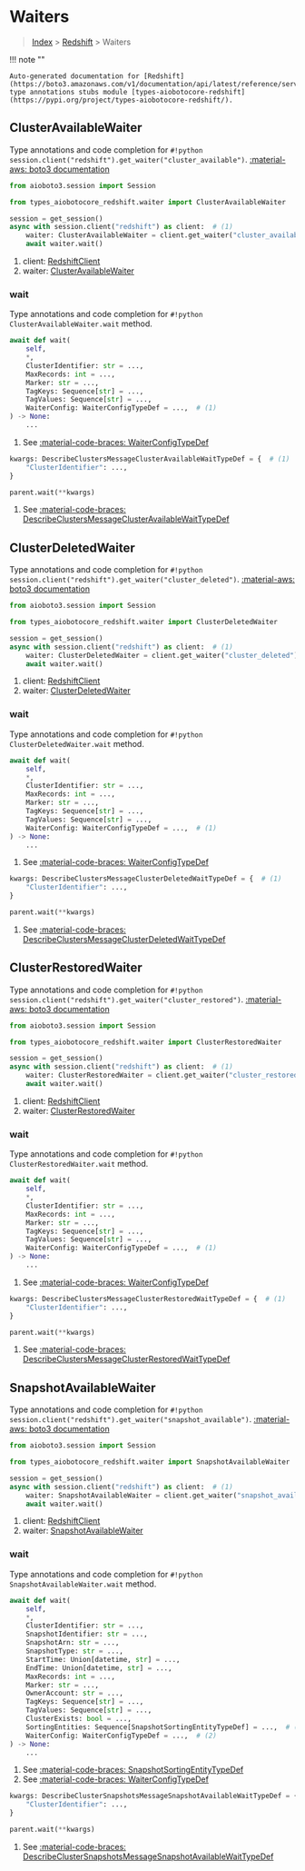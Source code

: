 # Waiters

> [Index](../README.md) > [Redshift](./README.md) > Waiters

!!! note ""

    Auto-generated documentation for [Redshift](https://boto3.amazonaws.com/v1/documentation/api/latest/reference/services/redshift.html#Redshift)
    type annotations stubs module [types-aiobotocore-redshift](https://pypi.org/project/types-aiobotocore-redshift/).

## ClusterAvailableWaiter

Type annotations and code completion for `#!python session.client("redshift").get_waiter("cluster_available")`.
[:material-aws: boto3 documentation](https://boto3.amazonaws.com/v1/documentation/api/latest/reference/services/redshift.html#Redshift.Waiter.ClusterAvailable)

```python title="Usage example"
from aioboto3.session import Session

from types_aiobotocore_redshift.waiter import ClusterAvailableWaiter

session = get_session()
async with session.client("redshift") as client:  # (1)
    waiter: ClusterAvailableWaiter = client.get_waiter("cluster_available")  # (2)
    await waiter.wait()
```

1. client: [RedshiftClient](./client.md)
2. waiter: [ClusterAvailableWaiter](./waiters.md#clusteravailablewaiter)


### wait

Type annotations and code completion for `#!python ClusterAvailableWaiter.wait` method.

```python title="Method definition"
await def wait(
    self,
    *,
    ClusterIdentifier: str = ...,
    MaxRecords: int = ...,
    Marker: str = ...,
    TagKeys: Sequence[str] = ...,
    TagValues: Sequence[str] = ...,
    WaiterConfig: WaiterConfigTypeDef = ...,  # (1)
) -> None:
    ...
```

1. See [:material-code-braces: WaiterConfigTypeDef](./type_defs.md#waiterconfigtypedef) 


```python title="Usage example with kwargs"
kwargs: DescribeClustersMessageClusterAvailableWaitTypeDef = {  # (1)
    "ClusterIdentifier": ...,
}

parent.wait(**kwargs)
```

1. See [:material-code-braces: DescribeClustersMessageClusterAvailableWaitTypeDef](./type_defs.md#describeclustersmessageclusteravailablewaittypedef) 
## ClusterDeletedWaiter

Type annotations and code completion for `#!python session.client("redshift").get_waiter("cluster_deleted")`.
[:material-aws: boto3 documentation](https://boto3.amazonaws.com/v1/documentation/api/latest/reference/services/redshift.html#Redshift.Waiter.ClusterDeleted)

```python title="Usage example"
from aioboto3.session import Session

from types_aiobotocore_redshift.waiter import ClusterDeletedWaiter

session = get_session()
async with session.client("redshift") as client:  # (1)
    waiter: ClusterDeletedWaiter = client.get_waiter("cluster_deleted")  # (2)
    await waiter.wait()
```

1. client: [RedshiftClient](./client.md)
2. waiter: [ClusterDeletedWaiter](./waiters.md#clusterdeletedwaiter)


### wait

Type annotations and code completion for `#!python ClusterDeletedWaiter.wait` method.

```python title="Method definition"
await def wait(
    self,
    *,
    ClusterIdentifier: str = ...,
    MaxRecords: int = ...,
    Marker: str = ...,
    TagKeys: Sequence[str] = ...,
    TagValues: Sequence[str] = ...,
    WaiterConfig: WaiterConfigTypeDef = ...,  # (1)
) -> None:
    ...
```

1. See [:material-code-braces: WaiterConfigTypeDef](./type_defs.md#waiterconfigtypedef) 


```python title="Usage example with kwargs"
kwargs: DescribeClustersMessageClusterDeletedWaitTypeDef = {  # (1)
    "ClusterIdentifier": ...,
}

parent.wait(**kwargs)
```

1. See [:material-code-braces: DescribeClustersMessageClusterDeletedWaitTypeDef](./type_defs.md#describeclustersmessageclusterdeletedwaittypedef) 
## ClusterRestoredWaiter

Type annotations and code completion for `#!python session.client("redshift").get_waiter("cluster_restored")`.
[:material-aws: boto3 documentation](https://boto3.amazonaws.com/v1/documentation/api/latest/reference/services/redshift.html#Redshift.Waiter.ClusterRestored)

```python title="Usage example"
from aioboto3.session import Session

from types_aiobotocore_redshift.waiter import ClusterRestoredWaiter

session = get_session()
async with session.client("redshift") as client:  # (1)
    waiter: ClusterRestoredWaiter = client.get_waiter("cluster_restored")  # (2)
    await waiter.wait()
```

1. client: [RedshiftClient](./client.md)
2. waiter: [ClusterRestoredWaiter](./waiters.md#clusterrestoredwaiter)


### wait

Type annotations and code completion for `#!python ClusterRestoredWaiter.wait` method.

```python title="Method definition"
await def wait(
    self,
    *,
    ClusterIdentifier: str = ...,
    MaxRecords: int = ...,
    Marker: str = ...,
    TagKeys: Sequence[str] = ...,
    TagValues: Sequence[str] = ...,
    WaiterConfig: WaiterConfigTypeDef = ...,  # (1)
) -> None:
    ...
```

1. See [:material-code-braces: WaiterConfigTypeDef](./type_defs.md#waiterconfigtypedef) 


```python title="Usage example with kwargs"
kwargs: DescribeClustersMessageClusterRestoredWaitTypeDef = {  # (1)
    "ClusterIdentifier": ...,
}

parent.wait(**kwargs)
```

1. See [:material-code-braces: DescribeClustersMessageClusterRestoredWaitTypeDef](./type_defs.md#describeclustersmessageclusterrestoredwaittypedef) 
## SnapshotAvailableWaiter

Type annotations and code completion for `#!python session.client("redshift").get_waiter("snapshot_available")`.
[:material-aws: boto3 documentation](https://boto3.amazonaws.com/v1/documentation/api/latest/reference/services/redshift.html#Redshift.Waiter.SnapshotAvailable)

```python title="Usage example"
from aioboto3.session import Session

from types_aiobotocore_redshift.waiter import SnapshotAvailableWaiter

session = get_session()
async with session.client("redshift") as client:  # (1)
    waiter: SnapshotAvailableWaiter = client.get_waiter("snapshot_available")  # (2)
    await waiter.wait()
```

1. client: [RedshiftClient](./client.md)
2. waiter: [SnapshotAvailableWaiter](./waiters.md#snapshotavailablewaiter)


### wait

Type annotations and code completion for `#!python SnapshotAvailableWaiter.wait` method.

```python title="Method definition"
await def wait(
    self,
    *,
    ClusterIdentifier: str = ...,
    SnapshotIdentifier: str = ...,
    SnapshotArn: str = ...,
    SnapshotType: str = ...,
    StartTime: Union[datetime, str] = ...,
    EndTime: Union[datetime, str] = ...,
    MaxRecords: int = ...,
    Marker: str = ...,
    OwnerAccount: str = ...,
    TagKeys: Sequence[str] = ...,
    TagValues: Sequence[str] = ...,
    ClusterExists: bool = ...,
    SortingEntities: Sequence[SnapshotSortingEntityTypeDef] = ...,  # (1)
    WaiterConfig: WaiterConfigTypeDef = ...,  # (2)
) -> None:
    ...
```

1. See [:material-code-braces: SnapshotSortingEntityTypeDef](./type_defs.md#snapshotsortingentitytypedef) 
2. See [:material-code-braces: WaiterConfigTypeDef](./type_defs.md#waiterconfigtypedef) 


```python title="Usage example with kwargs"
kwargs: DescribeClusterSnapshotsMessageSnapshotAvailableWaitTypeDef = {  # (1)
    "ClusterIdentifier": ...,
}

parent.wait(**kwargs)
```

1. See [:material-code-braces: DescribeClusterSnapshotsMessageSnapshotAvailableWaitTypeDef](./type_defs.md#describeclustersnapshotsmessagesnapshotavailablewaittypedef) 
